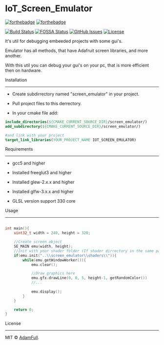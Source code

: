 # IoT_Screen_Emulator

[![forthebadge](https://forthebadge.com/images/badges/made-with-c-plus-plus.svg)](https://forthebadge.com)
[![forthebadge](https://forthebadge.com/images/badges/built-with-love.svg)](https://forthebadge.com)

[![Build Status](https://travis-ci.org/AdamFull/IoT_Screen_Emulator.svg?branch=main)](https://travis-ci.org/AdamFull/IoT_Screen_Emulator)
[![FOSSA Status](https://app.fossa.com/api/projects/git%2Bgithub.com%2FAdamFull%2FIoT_Screen_Emulator.svg?type=shield)](https://app.fossa.com/projects/git%2Bgithub.com%2FAdamFull%2FIoT_Screen_Emulator?ref=badge_shield)
[![GitHub Issues](https://img.shields.io/github/issues/AdamFull/IoT_Screen_Emulator.svg)](https://github.com/AdamFull/IoT_Screen_Emulator/issues)
[![License](https://img.shields.io/badge/license-MIT-blue.svg)](https://opensource.org/licenses/MIT)

It's util for debugging embeeded projects with some gui's.

Emulator has all methods, that have Adafruit screen libraries, and more another.

With this util you can debug your gui's on your pc, that is more efficient then on hardware.

Installation

-----

* Create subdirrectory named "screen_emulator" in your project.

* Pull project files to this derrectory.

* In your cmake file add:

```cmake
include_directories(${CMAKE_CURRENT_SOURCE_DIR}/screen_emulator/)
add_subdirectory(${CMAKE_CURRENT_SOURCE_DIR}/screen_emulator/)

#and link with your project
target_link_libraries(YOUR_PROJECT_NAME IOT_SCREEN_EMULATOR)
```

Requirements

-----

* gcc5 and higher

* Installed freeglut3 and higher

* Installed glew-2.x.x and higher

* Installed glfw-3.x.x and higher

* GLSL version support 330 core

Usage

-----

```C++

int main(){
    uint32_t width = 240, height = 320;

    //Create screen object
    SE_MAIN emu(width, height);
    //Init with your shader folder (If shader dirrectory in the same path with executable, you don't need type path, just init())
    if(emu.init("..\\screen_emulator\\shaders\\")){
        while(emu.getWindowWorker()){
            emu.clear();

            //Draw graphics here
            emu.gfx.drawLine(0, 0, 5, height-1, getRandomColor())
            //...
            
            emu.display();
        }
    }

    return 0;
}

```

License

-------

MIT © [AdamFull](https://github.com/AdamFull).